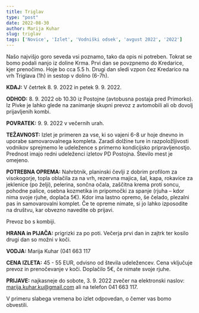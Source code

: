 ```yaml
---
title: Triglav
type: "post"
date: 2022-08-30
author: Marija Kuhar
slug: triglav
tags: ['Novice', 'Izlet', 'Vodniški odsek', 'avgust 2022', '2022']
---
```


Našo najvišjo goro seveda vsi poznamo, tako da opis ni potreben. Tokrat se bomo podali nanjo iz doline Krma. Prvi dan se povzpnemo do Kredarice, kjer prenočimo. Hoje bo cca 5.5 h. Drugi dan sledi vzpon čez Kredarico na vrh Triglava (1h) in sestop v dolino (6-7h).

**KDAJ:** V četrtek 8. 9. 2022 in petek 9. 9. 2022.

**ODHOD:** 8. 9. 2022 ob 10.30 iz Postojne (avtobusna postaja pred Primorko). Iz Pivke je lahko glede na zanimanje skupni prevoz z avtomobili ali ob dovolj prijavljenih kombi.

**POVRATEK:** 9. 9. 2022 v večernih urah.

**TEŽAVNOST:** Izlet je primeren za vse, ki so vajeni 6-8 ur hoje dnevno in uporabe samovarovalnega kompleta. Zaradi dolžine ture in razpoložljivosti vodnikov sprejmemo le udeležence s primerno kondicijsko pripravljenostjo. Prednost imajo redni udeleženci izletov PD Postojna. Število mest je omejeno.

**POTREBNA OPREMA:** Nahrbtnik, planinski čevlji z dobrim profilom za visokogorje, topla oblačila za na vrh, rezervna majica, šal, kapa, rokavice za jeklenice (po želji), pelerina, sončna očala, zaščitna krema proti soncu, pohodne palice, osebna kozmetika in pripomočki za spanje (rjuha – kdor nima svoje rjuhe, doplača 5€). Kdor ima lastno opremo, še čelado, plezalni pas in samovarovalni komplet. Če te opreme nimate, si jo lahko izposodite na društvu, kar obvezno navedite ob prijavi.

Prevoz bo s kombiji.

**HRANA in PIJAČA:** prigrizki za po poti. Večerja prvi dan in zajtrk ter kosilo drugi dan so možni v koči.

**VODJA:** Marija Kuhar (041 663 117

**CENA IZLETA:** 45 - 55 EUR, odvisno od števila udeležencev. Cena vključuje prevoz in prenočevanje v koči. Doplačilo 5€, če nimate svoje rjuhe.

**PRIJAVE:** najkasneje do sobote, 3. 9. 2022 zvečer na elektronski naslov: marija.kuhar.ku@gmail.com ali na telefon 041 663 117.

V primeru slabega vremena bo izlet odpovedan, o čemer vas bomo obvestili.